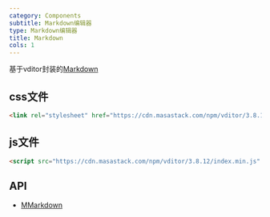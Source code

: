 ```yaml
---
category: Components
subtitle: Markdown编辑器
type: Markdown编辑器
title: Markdown
cols: 1
---
```


基于vditor封装的[Markdown](https://github.com/Vanessa219/vditor)

## css文件

```html
<link rel="stylesheet" href="https://cdn.masastack.com/npm/vditor/3.8.12/index.css" />
```

## js文件

```html
<script src="https://cdn.masastack.com/npm/vditor/3.8.12/index.min.js" defer></script>
```

## API

- [MMarkdown](/api/MMarkdown)